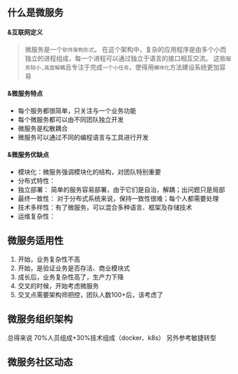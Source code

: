 ## 什么是微服务
#### &互联网定义
>微服务是一个`软件架构形式`。 在这个架构中，复杂的应用程序是由多个小而独立的进程组成，每一个进程可以通过独立于语言的接口相互交流。
>这些`服务较小,高度解耦`且专注于完成`一个小任务`，使得用`模块化`方法建设系统更加容易
#### &微服务特点
- 每个服务都很简单，只关注与一个业务功能
- 每个微服务都可以由不同团队独立开发
- 微服务是松散耦合
- 微服务可以通过不同的编程语言与工具进行开发
#### &微服务优缺点
- 模块化：微服务强调模块化的结构，对团队特别重要
- 分布式特性： 
- 独立部署： 简单的服务容易部署，由于它们是自治，解耦；出问题只是局部
- 最终一致性： 对于分布式系统来说，保持一致性很难；每个人都需要处理
- 技术多样性：有了微服务，可以混合多种语言、框架及存储技术
- 运维复杂性：
## 微服务适用性
1. 开始，业务复杂性不高
2. 开始，是验证业务是否存活、商业模块式
3. 成长后，业务复杂性高了，生产力下降
4. 交叉的时候，开始考虑微服务
5. 交叉点需要架构师把控，团队人数100+后，该考虑了

## 微服务组织架构
总得来说 70%人员组成+30%技术组成（docker、k8s）
另外参考敏捷转型

## 微服务社区动态
